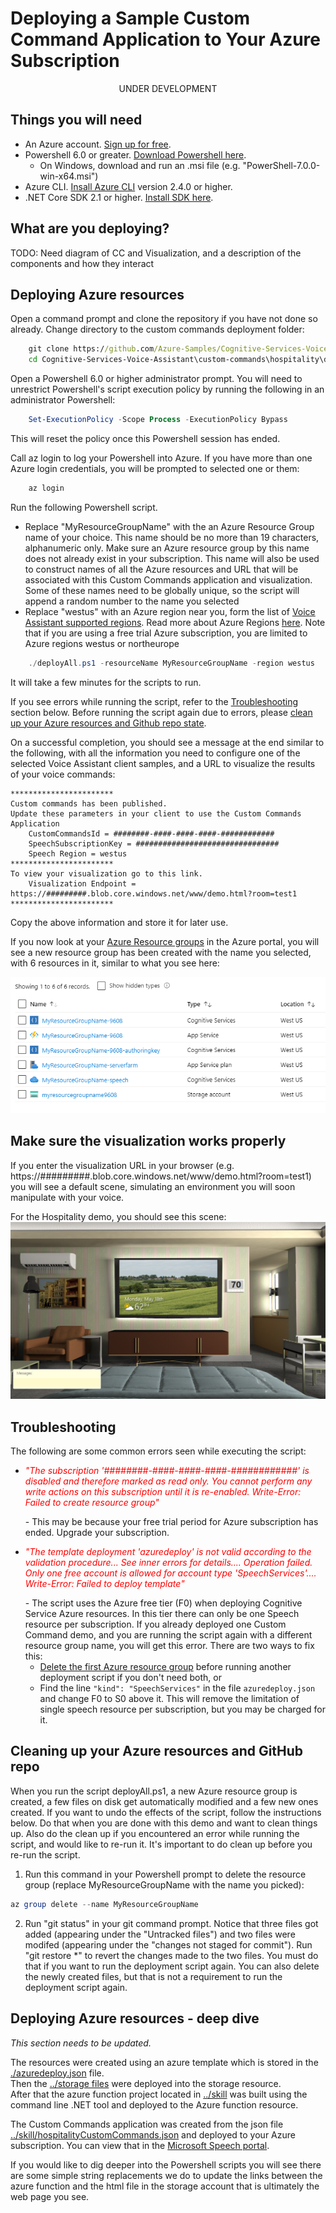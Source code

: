 # Deploying a Sample Custom Command Application to Your Azure Subscription

<p align="center">UNDER DEVELOPMENT</p>

## Things you will need
* An Azure account. [Sign up for free](https://azure.microsoft.com/free/ai/).
* Powershell 6.0 or greater. [Download Powershell here](https://github.com/PowerShell/PowerShell/releases). 
    * On Windows, download and run an .msi file (e.g. "PowerShell-7.0.0-win-x64.msi")
* Azure CLI. [Insall Azure CLI](https://docs.microsoft.com/en-us/cli/azure/install-azure-cli?view=azure-cli-latest) version 2.4.0 or higher.
* .NET Core SDK 2.1 or higher. [Install SDK here](https://docs.microsoft.com/en-us/dotnet/core/install/sdk?pivots=os-windows).

## What are you deploying?
 
 TODO: Need diagram of CC and Visualization, and a description of the components and how they interact

## Deploying Azure resources
Open a command prompt and clone the repository if you have not done so already. Change directory to the custom commands deployment folder:
```cmd
    git clone https://github.com/Azure-Samples/Cognitive-Services-Voice-Assistant.git
    cd Cognitive-Services-Voice-Assistant\custom-commands\hospitality\deployment
```

Open a Powershell 6.0 or higher administrator prompt. You will need to unrestrict Powershell's script execution policy by running the following in an administrator Powershell:
```powershell
    Set-ExecutionPolicy -Scope Process -ExecutionPolicy Bypass
```
This will reset the policy once this Powershell session has ended.

Call az login to log your Powershell into Azure. If you have more than one Azure login credentials, you will be prompted to selected one or them:
```powershell
    az login
```
 Run the following Powershell script. 
 * Replace "MyResourceGroupName" with the an Azure Resource Group name of your choice. This name should be no more than 19 characters, alphanumeric only. Make sure an Azure resource group by this name does not already exist in your subscription. This name will also be used to construct names of all the Azure resources and URL that will be associated with this Custom Commands application and visualization. Some of these names need to be globally unique, so the script will append a random number to the name you selected
 * Replace "westus" with an Azure region near you, form the list of [Voice Assistant supported regions](https://docs.microsoft.com/en-us/azure/cognitive-services/speech-service/regions#voice-assistants). Read more about Azure Regions [here](https://azure.microsoft.com/en-us/global-infrastructure/regions/). Note that if you are using a free trial Azure subscription, you are limited to Azure regions westus or northeurope
```powershell
    ./deployAll.ps1 -resourceName MyResourceGroupName -region westus
```
It will take a few minutes for the scripts to run. 

If you see errors while running the script, refer to the [Troubleshooting](#troubleshooting) section below. Before running the script again due to errors, please [clean up your Azure resources and Github repo state](#cleaning-up-your-azure-resources-and-github-repo).

On a successful completion, you should see a message at the end similar to the following, with all the information you need to configure one of the selected Voice Assistant client samples, and a URL to visualize the results of your voice commands:
```console
***********************
Custom commands has been published.
Update these parameters in your client to use the Custom Commands Application
    CustomCommandsId = ########-####-####-####-############
    SpeechSubscriptionKey = ################################
    Speech Region = westus
***********************
To view your visualization go to this link.
    Visualization Endpoint = https://#########.blob.core.windows.net/www/demo.html?room=test1
***********************
```
Copy the above information and store it for later use.

If you now look at your [Azure Resource groups](https://portal.azure.com/#blade/HubsExtension/BrowseResourceGroups) in the Azure portal, you will see a new resource group has been created with the name you selected, with 6 resources in it, similar to what you see here:
<!-- Save this for reference, we may want to go back to a table and add descriptions...
| Name  | Type          |
| ------- | ---------------- |
| MyResourceGroupName-###  | Cognitive Services |
| MyResourceGroupName-### | App Service |
| MyResourceGroupName-###-authoringkey | Cognitive Services |
| MyResourceGroupName-serverfarm | App Service Plan |
| MyResourceGroupName-speech | Cognitive Services |
| MyResourceGroupName### | Storage account
-->
<p align="center">
<img src="images/resource-group.png"/>
</a>
</p>

## Make sure the visualization works properly

If you enter the visualization URL in your browser (e.g. https://#########.blob.core.windows.net/www/demo.html?room=test1) you will see a default scene, simulating an environment you will soon manipulate with your voice.

For the Hospitality demo, you should see this scene:
![hospitality scene](images\hospitality-default-scene.png)


## Troubleshooting
The following are some common errors seen while executing the script:
* *<p style='color:red'>"The subscription '########-####-####-####-############' is disabled and therefore marked as read only. You cannot perform any write actions on this subscription until it is re-enabled.
Write-Error: Failed to create resource group"</p>* - This may be because your free trial period for Azure subscription has ended. Upgrade your subscription.
* *<p style='color:red'>"The template deployment 'azuredeploy' is not valid according to the validation procedure... See inner errors for details.... Operation failed. Only one free account is allowed for account type 'SpeechServices'....  Write-Error: Failed to deploy template"</p>* - The script uses the Azure free tier (F0) when deploying Cognitive Service Azure resources. In this tier there can only be one Speech resource per subscription. If you already deployed one Custom Command demo, and you are running the script again with a different resource group name, you will get this error. There are two ways to fix this:
  * [Delete the first Azure resource group](#cleaning-up-your-azure-resources-and-github-repo) before running another deployment script if you don't need both, or
  * Find the line ```"kind": "SpeechServices"``` in the file ```azuredeploy.json``` and change F0 to S0 above it. This will remove the limitation of single speech resource per subscription, but you may be charged for it.

## Cleaning up your Azure resources and GitHub repo

When you run the script deployAll.ps1, a new Azure resource group is created, a few files on disk get automatically modified and a few new ones created. If you want to undo the effects of the script, follow the instructions below. Do that when you are done with this demo and want to clean things up. Also do the clean up if you encountered an error while running the script, and would like to re-run it. It's important to do clean up before you re-run the script.
1. Run this command in your Powershell prompt to delete the resource group (replace MyResourceGroupName with the name you picked):
```powershell
az group delete --name MyResourceGroupName
```
2. Run "git status" in your git command prompt. Notice that three files got added (appearing under the "Untracked files") and two files were modifed (appearing under the "changes not staged for commit"). Run "git restore *" to revert the changes made to the two files. You must do that if you want to run the deployment script again. You can also delete the newly created files, but that is not a requirement to run the deployment script again.

## Deploying Azure resources - deep dive

*This section needs to be updated.*

The resources were created using an azure template which is stored in the [./azuredeploy.json](./azuredeploy.json) file.</br>
Then the [../storage files](../storage-files) were deployed into the storage resource.</br>
After that the azure function project located in [../skill](../skill) was built using the command line .NET tool and deployed to the Azure function resource.

The Custom Commands application was created from the json file [../skill/hospitalityCustomCommands.json](../skill/hospitalityCustomCommands.json) and deployed to your Azure subscription. You can view that in the [Microsoft Speech portal](https://speech.microsoft.com/).

If you would like to dig deeper into the Powershell scripts you will see there are some simple string replacements we do to update the links between the azure function and the html file in the storage account that is ultimately the web page you see.

